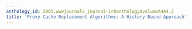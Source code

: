 ```yaml
---
anthology_id: 2001.wwwjournals_journal-ir0anthology0volumeA4A4.2
title: 'Proxy Cache Replacement Algorithms: A History-Based Approach'
---
```

